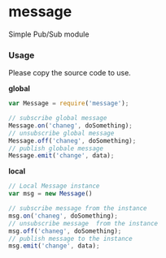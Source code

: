 message
=======

Simple Pub/Sub module

### Usage

Please copy the source code to use.

__global__

```js
var Message = require('message');

// subscribe global message
Message.on('chaneg', doSomething);
// unsubscribe global message
Message.off('chaneg', doSomething);
// publish globale message
Message.emit('change', data);
```

__local__

```js
// Local Message instance
var msg = new Message()

// subscribe message from the instance
msg.on('chaneg', doSomething);
// unsubscribe message  from the instance
msg.off('chaneg', doSomething);
// publish message to the instance
msg.emit('change', data);
```

